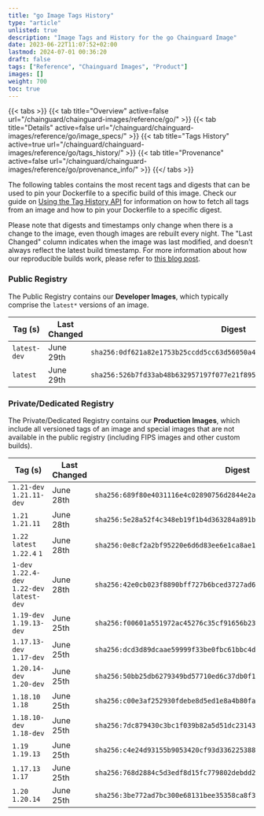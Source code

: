 ```yaml
---
title: "go Image Tags History"
type: "article"
unlisted: true
description: "Image Tags and History for the go Chainguard Image"
date: 2023-06-22T11:07:52+02:00
lastmod: 2024-07-01 00:36:20
draft: false
tags: ["Reference", "Chainguard Images", "Product"]
images: []
weight: 700
toc: true
---
```


{{< tabs >}}
{{< tab title="Overview" active=false url="/chainguard/chainguard-images/reference/go/" >}}
{{< tab title="Details" active=false url="/chainguard/chainguard-images/reference/go/image_specs/" >}}
{{< tab title="Tags History" active=true url="/chainguard/chainguard-images/reference/go/tags_history/" >}}
{{< tab title="Provenance" active=false url="/chainguard/chainguard-images/reference/go/provenance_info/" >}}
{{</ tabs >}}

The following tables contains the most recent tags and digests that can be used to pin your Dockerfile to a specific build of this image. Check our guide on [Using the Tag History API](/chainguard/chainguard-images/using-the-tag-history-api/) for information on how to fetch all tags from an image and how to pin your Dockerfile to a specific digest.

Please note that digests and timestamps only change when there is a change to the image, even though images are rebuilt every night. The "Last Changed" column indicates when the image was last modified, and doesn't always reflect the latest build timestamp. For more information about how our reproducible builds work, please refer to [this blog post](https://www.chainguard.dev/unchained/reproducing-chainguards-reproducible-image-builds).

### Public Registry
The Public Registry contains our **Developer Images**, which typically comprise the `latest*` versions of an image.

| Tag (s)       | Last Changed | Digest                                                                    |
|---------------|--------------|---------------------------------------------------------------------------|
|  `latest-dev` | June 29th    | `sha256:0df621a82e1753b25ccdd5cc63d56050a45823071f0dfd7d9e1581f25062606a` |
|  `latest`     | June 29th    | `sha256:526b7fd33ab48b632957197f077e21f895f92c41b7a810eef07fcf288f10dc0d` |


### Private/Dedicated Registry
The Private/Dedicated Registry contains our **Production Images**, which include all versioned tags of an image and special images that are not available in the public registry (including FIPS images and other custom builds).

| Tag (s)                                       | Last Changed | Digest                                                                    |
|-----------------------------------------------|--------------|---------------------------------------------------------------------------|
|  `1.21-dev` `1.21.11-dev`                     | June 28th    | `sha256:689f80e4031116e4c02890756d2844e2ac6b5d5333d1b65ac928bcb1c08d39ca` |
|  `1.21` `1.21.11`                             | June 28th    | `sha256:5e28a52f4c348eb19f1b4d363284a891bf875b0cfea049bbd23b64e0be127a49` |
|  `1.22` `latest` `1.22.4` `1`                 | June 28th    | `sha256:0e8cf2a2bf95220e6d6d83ee6e1ca8ae12433aad13c4421d7e2f4749bc601ed8` |
|  `1-dev` `1.22.4-dev` `1.22-dev` `latest-dev` | June 28th    | `sha256:42e0cb023f8890bff727b6bced3727ad6d0227b556c144ea8f633ad501fda950` |
|  `1.19-dev` `1.19.13-dev`                     | June 25th    | `sha256:f00601a551972ac45276c35cf91656b237ac2d3d12c0d56ad8aab85ac8283b03` |
|  `1.17.13-dev` `1.17-dev`                     | June 25th    | `sha256:dcd3d89dcaae59999f33be0fbc61bbc4d2d926c25548eebff530e34a08c99ad5` |
|  `1.20.14-dev` `1.20-dev`                     | June 25th    | `sha256:50bb25db6279349bd57710ed6c37db0f16da80f12eca1874ec971de8e11ff661` |
|  `1.18.10` `1.18`                             | June 25th    | `sha256:c00e3af252930fdebe8d5ed1e8a4b80fa40a634851a55adb9faf911c0c250c19` |
|  `1.18.10-dev` `1.18-dev`                     | June 25th    | `sha256:7dc879430c3bc1f039b82a5d51dc23143883c60add7e4123828efa3e2f50ef96` |
|  `1.19` `1.19.13`                             | June 25th    | `sha256:c4e24d93155b9053420cf93d3362253882bde8698b92daed991dceaa9565a375` |
|  `1.17.13` `1.17`                             | June 25th    | `sha256:768d2884c5d3edf8d15fc779802debdd22c40580320ee8b6f90a30d17a666573` |
|  `1.20` `1.20.14`                             | June 25th    | `sha256:3be772ad7bc300e68131bee35358ca8f3dcf314605da93f5919477b5095b7378` |

